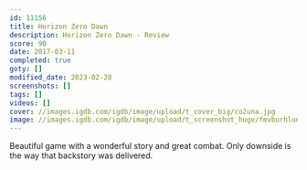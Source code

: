 ```yaml
---
id: 11156
title: Horizon Zero Dawn
description: Horizon Zero Dawn - Review
score: 90
date: 2017-03-11
completed: true
goty: []
modified_date: 2023-02-28
screenshots: []
tags: []
videos: []
cover: //images.igdb.com/igdb/image/upload/t_cover_big/co2una.jpg
image: //images.igdb.com/igdb/image/upload/t_screenshot_huge/fmvburhlunnhs3mdqysc.jpg
---
```

Beautiful game with a wonderful story and great combat. Only downside is the way that backstory was delivered.